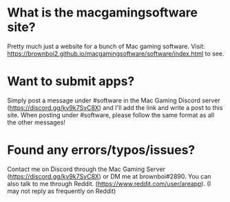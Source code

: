 # What is the macgamingsoftware site?
Pretty much just a website for a bunch of Mac gaming software. Visit: https://brownboi2.github.io/macgamingsoftware/software/index.html to see.

# Want to submit apps?
Simply post a message under #software in the Mac Gaming Discord server (https://discord.gg/kv9k7SvC8X) and I'll add the link and write a post to this site. When posting under #software, please follow the same format as all the other messages!

# Found any errors/typos/issues?
Contact me on Discord through the Mac Gaming Server (https://discord.gg/kv9k7SvC8X) or DM me at brownboi#2890. You can also talk to me through Reddit. (https://www.reddit.com/user/areapp). (I may not reply as frequently on Reddit)
